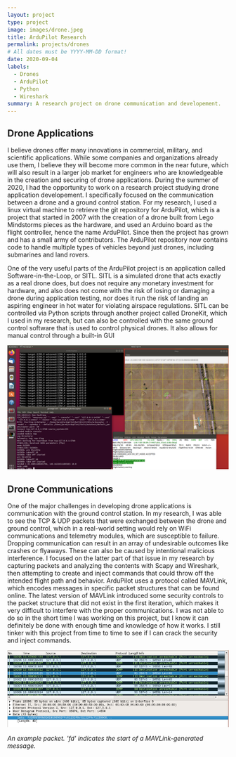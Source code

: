 ```yaml
---
layout: project
type: project
image: images/drone.jpeg
title: ArduPilot Research
permalink: projects/drones
# All dates must be YYYY-MM-DD format!
date: 2020-09-04
labels:
  - Drones
  - ArduPilot
  - Python
  - Wireshark
summary: A research project on drone communication and developement.
---
```


## Drone Applications 

I believe drones offer many innovations in commercial, military, and scientific applications. While some companies and organizations already use them, I believe they will become more common in the near future, which will also result in a larger job market for engineers who are knowledgeable in the creation and securing of drone applications. During the summer of 2020, I had the opportunity to work on a research project studying drone application developement. I specifically focused on the communication between a drone and a ground control station. For my research, I used a linux virtual machine to retrieve the git repository for ArduPilot, which is a project that started in 2007 with the creation of a drone built from Lego Mindstorms pieces as the hardware, and used an Arduino board as the flight controller, hence the name ArduPilot. Since then the project has grown and has a small army of contributors. The ArduPilot repository now contains code to handle multiple types of vehicles beyond just drones, including submarines and land rovers.

One of the very useful parts of the ArduPilot project is an application called Software-in-the-Loop, or SITL. SITL is a simulated drone that acts exactly as a real drone does, but does not require any monetary investment for hardware, and also does not come with the risk of losing or damaging a drone during application testing, nor does it run the risk of landing an aspiring engineer in hot water for violating airspace regulations. SITL can be controlled via Python scripts through another project called DroneKit, which I used in my research, but can also be controlled with the same ground control software that is used to control physical drones. It also allows for manual control through a built-in GUI

<img class="ui center spaced image" src="../images/landing.PNG">

## Drone Communications

One of the major challenges in developing drone applications is communication with the ground control station. In my research, I was able to see the TCP & UDP packets that were exchanged between the drone and ground control, which in a real-world setting would rely on WiFi communications and telemetry modules, which are susceptible to failure. Dropping communication can result in an array of undesirable outcomes like crashes or flyaways. These can also be caused by intentional malicious interference. I focused on the latter part of that issue in my research by capturing packets and analyzing the contents with Scapy and Wireshark, then attempting to create and inject commands that could throw off the intended flight path and behavior. ArduPilot uses a protocol called MAVLink, which encodes messages in specific packet structures that can be found online. The latest version of MAVLink introduced some security controls to the packet structure that did not exist in the first iteration, which makes it very difficult to interfere with the proper communications. I was not able to do so in the short time I was working on this project, but I know it can definitely be done with enough time and knowledge of how it works. I still tinker with this project from time to time to see if I can crack the security and inject commands.

<img class="ui center spaced image" src="../images/packet.PNG"> 

*An example packet. 'fd' indicates the start of a MAVLink-generated message.*
